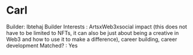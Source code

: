 # Carl

Builder: Ibtehaj 
Builder Interests : ArtsxWeb3xsocial impact (this does not have to be limited to NFTs, it can also be just about being a creative in Web3 and how to use it to make a difference), career building, career development
Matched? : Yes